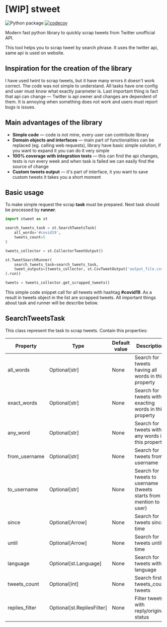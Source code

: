 # [WIP] stweet

![Python package](https://github.com/markowanga/stweet/workflows/Python%20package/badge.svg?branch=master)
[![codecov](https://codecov.io/gh/markowanga/stweet/branch/master/graph/badge.svg?token=1PV6VC8HRF)](https://codecov.io/gh/markowanga/stweet)


Modern fast python library to quickly scrap tweets from Twitter unofficial API.

This tool helps you to scrap tweet by search phrase. It uses the twitter api, same api is used on website.

## Inspiration for the creation of the library
I have used twint to scrap tweets, but it have many errors it doesn't work correct. 
The code was not simple to understand. All tasks have one config and user must know what exactly parameter is.
Last important thing is fact that api can change — Twitter is api owner and changes are dependent of them. 
It is annoying when something does not work and users must report bugs is issues.

## Main advantages of the library
 - **Simple code** — code is not mine, every user can contribute library
 - **Domain objects and interfaces** — main part of functionalities can be replaced (eg. calling web requests),
   library have basic simple solution, if you want to expand it you can do it very simple
 - **100% coverage with integration tests** — this can find the api changes, 
   tests is run every week and when task is failed we can easily find the source of change
 - **Custom tweets output** — it's part of interface, it you want to save custom tweets it takes you a short moment

## Basic usage
To make simple request the scrap **task** must be prepared. Next task should be processed by **runner**.
```python
import stweet as st

search_tweets_task = st.SearchTweetsTask(
    all_words='#covid19',
    tweets_count=5
)

tweets_collector = st.CollectorTweetOutput()

st.TweetSearchRunner(
    search_tweets_task=search_tweets_task,
    tweet_outputs=[tweets_collector, st.CsvTweetOutput('output_file.csv')]
).run()

tweets = tweets_collector.get_scrapped_tweets()
```
This simple code snippet call for all tweets with hashtag **#covid19**.
As a result in tweets object in the list are scrapped tweets. 
All important things about task and runner will be describe below.

## SearchTweetsTask
This class represent the task to scrap tweets. Contain this properties:

|Property|Type|Default value|Description|
|---|---|---|---|
|all_words|Optional[str]|None|Search for tweets having all words in this property|
|exact_words|Optional[str]|None|Search for tweets with exacting words in this property|
|any_word|Optional[str]|None|Search for tweets with any words in this property|
|from_username|Optional[str]|None|Search for tweets from username|
|to_username|Optional[str]|None|Search for tweets to username (tweets starts from mention to user)|
|since|Optional[Arrow]|None|Search for tweets since time|
|until|Optional[Arrow]|None|Search for tweets until time|
|language|Optional[st.Language]|None|Search for tweets with language|
|tweets_count|Optional[int]|None|Search first tweets_count tweets|
|replies_filter|Optional[st.RepliesFilter]|None|Filter tweets with reply/original status|